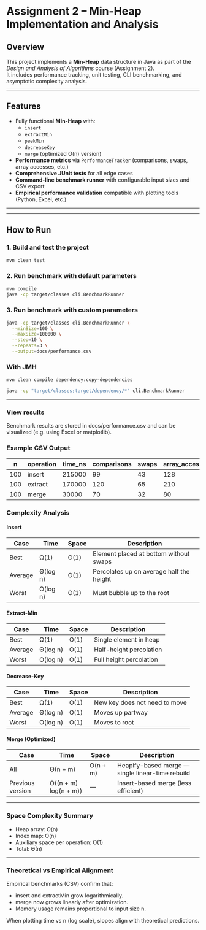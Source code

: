 # Assignment 2 – Min-Heap Implementation and Analysis

##  Overview
This project implements a **Min-Heap** data structure in Java as part of the *Design and Analysis of Algorithms* course (Assignment 2).  
It includes performance tracking, unit testing, CLI benchmarking, and asymptotic complexity analysis.

---

##  Features
- Fully functional **Min-Heap** with:
    - `insert`
    - `extractMin`
    - `peekMin`
    - `decreaseKey`
    - `merge` (optimized O(n) version)
- **Performance metrics** via `PerformanceTracker` (comparisons, swaps, array accesses, etc.)
- **Comprehensive JUnit tests** for all edge cases
- **Command-line benchmark runner** with configurable input sizes and CSV export
- **Empirical performance validation** compatible with plotting tools (Python, Excel, etc.)

---

---

## How to Run

### 1️. Build and test the project
```bash
mvn clean test
```

### 2. Run benchmark with default parameters
```bash 
mvn compile
java -cp target/classes cli.BenchmarkRunner
```

### 3. Run benchmark with custom parameters
```bash
java -cp target/classes cli.BenchmarkRunner \
  --minSize=100 \
  --maxSize=100000 \
  --step=10 \
  --repeats=3 \
  --output=docs/performance.csv

```

### With JMH
```bash 
mvn clean compile dependency:copy-dependencies
```
```bash
java -cp "target/classes;target/dependency/*" cli.BenchmarkRunner
```

---

### View results

Benchmark results are stored in docs/performance.csv and can be visualized (e.g. using Excel or matplotlib).

### Example CSV Output
| n   | operation | time_ns | comparisons | swaps | array_accesses | recursive_calls | allocations | mem_before | mem_after |
| --- | --------- | ------- | ----------- | ----- | -------------- | --------------- | ----------- | ---------- | --------- |
| 100 | insert    | 215000  | 99          | 43    | 128            | 0               | 0           | 12345678   | 12457890  |
| 100 | extract   | 170000  | 120         | 65    | 210            | 0               | 0           | 12340000   | 12341000  |
| 100 | merge     | 30000   | 70          | 32    | 80             | 0               | 1           | 12340000   | 12360000  |


### Complexity Analysis


#### Insert
| Case    | Time     | Space | Description                              |
| ------- | -------- | ----- | ---------------------------------------- |
| Best    | Ω(1)     | O(1)  | Element placed at bottom without swaps   |
| Average | Θ(log n) | O(1)  | Percolates up on average half the height |
| Worst   | O(log n) | O(1)  | Must bubble up to the root               |

#### Extract-Min
| Case    | Time     | Space | Description             |
| ------- | -------- | ----- | ----------------------- |
| Best    | Ω(1)     | O(1)  | Single element in heap  |
| Average | Θ(log n) | O(1)  | Half-height percolation |
| Worst   | O(log n) | O(1)  | Full height percolation |


#### Decrease-Key
| Case    | Time     | Space | Description                   |
| ------- | -------- | ----- | ----------------------------- |
| Best    | Ω(1)     | O(1)  | New key does not need to move |
| Average | Θ(log n) | O(1)  | Moves up partway              |
| Worst   | O(log n) | O(1)  | Moves to root                 |

#### Merge (Optimized)
| Case             | Time                  | Space    | Description                                      |
| ---------------- | --------------------- | -------- | ------------------------------------------------ |
| All              | Θ(n + m)              | O(n + m) | Heapify-based merge — single linear-time rebuild |
| Previous version | O((n + m) log(n + m)) | —        | Insert-based merge (less efficient)              |

---

### Space Complexity Summary
 - Heap array: O(n)
 - Index map: O(n)
 - Auxiliary space per operation: O(1)
 - Total: Θ(n)

---

### Theoretical vs Empirical Alignment

Empirical benchmarks (CSV) confirm that:
 - insert and extractMin grow logarithmically.
 - merge now grows linearly after optimization.
 - Memory usage remains proportional to input size n.

When plotting time vs n (log scale), slopes align with theoretical predictions.